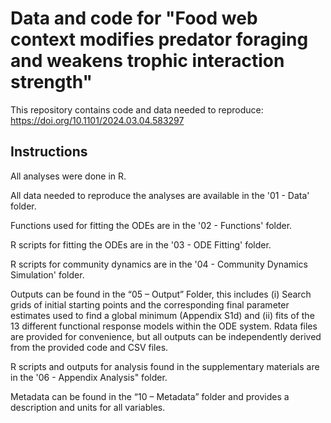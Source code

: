 # Data and code for "Food web context modifies predator foraging and weakens trophic interaction strength"

This repository contains code and data needed to reproduce: https://doi.org/10.1101/2024.03.04.583297

## Instructions
All analyses were done in R. 

All data needed to reproduce the analyses are available in the '01 - Data' folder.

Functions used for fitting the ODEs are in the '02 - Functions' folder.

R scripts for fitting the ODEs are in the '03 - ODE Fitting' folder.

R scripts for community dynamics are in the '04 - Community Dynamics Simulation' folder. 

Outputs can be found in the “05 – Output” Folder, this includes (i) Search grids of initial starting points and the corresponding final parameter estimates used to find a global minimum (Appendix S1d) and (ii) fits of the 13 different functional response models within the ODE system. Rdata files are provided for convenience, but all outputs can be independently derived from the provided code and CSV files.

R scripts and outputs for analysis found in the supplementary materials are in the '06 - Appendix Analysis" folder. 

Metadata can be found in the “10 – Metadata” folder and provides a description and units for all variables.
